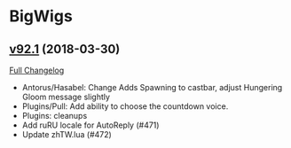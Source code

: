 # BigWigs

## [v92.1](https://github.com/BigWigsMods/BigWigs/tree/v92.1) (2018-03-30)
[Full Changelog](https://github.com/BigWigsMods/BigWigs/compare/v92...v92.1)

- Antorus/Hasabel: Change Adds Spawning to castbar, adjust Hungering Gloom message slightly  
- Plugins/Pull: Add ability to choose the countdown voice.  
- Plugins: cleanups  
- Add ruRU locale for AutoReply (#471)  
- Update zhTW.lua (#472)  
